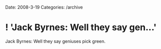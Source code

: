 Date: 2008-3-19
Categories: /archive

# ! 'Jack Byrnes: Well they say gen...'

Jack Byrnes: Well they say geniuses pick green.
